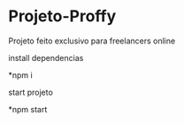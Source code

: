 # Projeto-Proffy
Projeto feito exclusivo para freelancers online

install dependencias

*npm i

start projeto

*npm start
